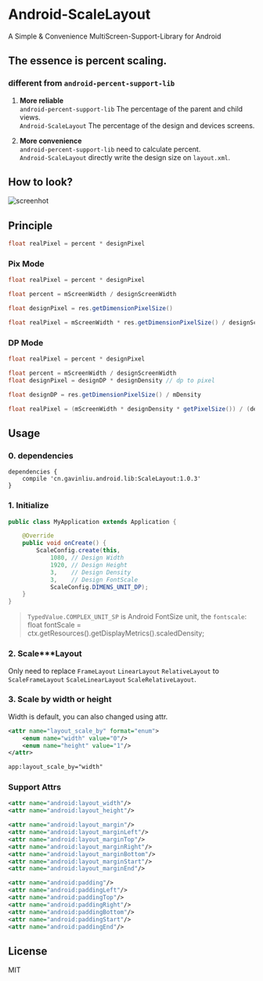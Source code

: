 # Android-ScaleLayout

A Simple & Convenience MultiScreen-Support-Library for Android

## The essence is percent scaling.

### different from ``android-percent-support-lib``

1. **More reliable**      
    ``android-percent-support-lib`` The percentage of the parent and child views.       
    ``Android-ScaleLayout`` The percentage of the design and devices screens.       

2. **More convenience**       
    ``android-percent-support-lib`` need to calculate percent.      
    ``Android-ScaleLayout`` directly write the design size on ``layout.xml``.       


## How to look?

![screenhot](/screenhot.png)


## Principle

```java
float realPixel = percent * designPixel
```

### Pix Mode

```java
float realPixel = percent * designPixel

float percent = mScreenWidth / designScreenWidth

float designPixel = res.getDimensionPixelSize()
```
```java
float realPixel = mScreenWidth * res.getDimensionPixelSize() / designScreenWidth
```

### DP Mode
```java
float realPixel = percent * designPixel

float percent = mScreenWidth / designScreenWidth
float designPixel = designDP * designDensity // dp to pixel

float designDP = res.getDimensionPixelSize() / mDensity
```
```java
float realPixel = (mScreenWidth * designDensity * getPixelSize()) / (designScreenWidth * mDensity)
```

## Usage

### 0. dependencies

```
dependencies {
    compile 'cn.gavinliu.android.lib:ScaleLayout:1.0.3'
}
```

### 1. Initialize

```java
public class MyApplication extends Application {

    @Override
    public void onCreate() {
        ScaleConfig.create(this,
            1080, // Design Width
            1920, // Design Height
            3,    // Design Density
            3,    // Design FontScale
            ScaleConfig.DIMENS_UNIT_DP);
    }
}
```

> ``TypedValue.COMPLEX_UNIT_SP`` is Android FontSize unit, the ``fontscale``:
> float fontScale = ctx.getResources().getDisplayMetrics().scaledDensity;

### 2. Scale***Layout

Only need to replace ``FrameLayout`` ``LinearLayout`` ``RelativeLayout`` to ``ScaleFrameLayout`` ``ScaleLinearLayout`` ``ScaleRelativeLayout``.

### 3. Scale by width or height

Width is default, you can also changed using attr.

```xml
<attr name="layout_scale_by" format="enum">
    <enum name="width" value="0"/>
    <enum name="height" value="1"/>
</attr>
```
```xml
app:layout_scale_by="width"
```

### Support Attrs

```xml
<attr name="android:layout_width"/>
<attr name="android:layout_height"/>

<attr name="android:layout_margin"/>
<attr name="android:layout_marginLeft"/>
<attr name="android:layout_marginTop"/>
<attr name="android:layout_marginRight"/>
<attr name="android:layout_marginBottom"/>
<attr name="android:layout_marginStart"/>
<attr name="android:layout_marginEnd"/>

<attr name="android:padding"/>
<attr name="android:paddingLeft"/>
<attr name="android:paddingTop"/>
<attr name="android:paddingRight"/>
<attr name="android:paddingBottom"/>
<attr name="android:paddingStart"/>
<attr name="android:paddingEnd"/>
```

## License

MIT

